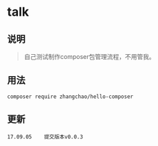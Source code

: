 # talk

## 说明

> 自己测试制作composer包管理流程，不用管我。

## 用法
```
composer require zhangchao/hello-composer

```

## 更新

```
17.09.05    提交版本v0.0.3
```




